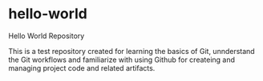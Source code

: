 # hello-world
Hello World Repository

This is a test repository created for learning the basics of Git, unnderstand the Git workflows and familiarize with using Github for createing and managing project code and related artifacts.
